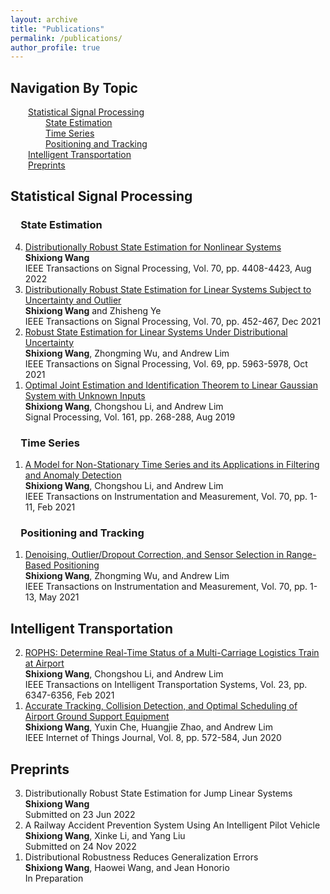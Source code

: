 ```yaml
---
layout: archive
title: "Publications"
permalink: /publications/
author_profile: true
---
```


<html>
<body>
<h2>Navigation By Topic</h2>
    &emsp;&emsp;<a href="#ssp">Statistical Signal Processing</a><br>
    &emsp;&emsp;&emsp;&emsp;<a href="#se">State Estimation</a><br>
    &emsp;&emsp;&emsp;&emsp;<a href="#ts">Time Series</a><br>
    &emsp;&emsp;&emsp;&emsp;<a href="#pt">Positioning and Tracking</a><br>
    &emsp;&emsp;<a href="#it">Intelligent Transportation</a><br>
    &emsp;&emsp;<a href="#pp">Preprints</a>
<h2 id="ssp">Statistical Signal Processing</h2>
    <h3 id="se">&emsp;State Estimation</h3>
        <ol reversed>		<!-- u: unordered, l: list-->
            <li>
                <a href="https://ieeexplore.ieee.org/abstract/document/9872130">Distributionally Robust State Estimation for Nonlinear Systems</a>
                <br>
                <b>Shixiong Wang</b>
                <br>
                IEEE Transactions on Signal Processing, Vol. 70, pp. 4408-4423, Aug 2022
            </li> 
            <li>
                <a href="https://ieeexplore.ieee.org/abstract/document/9656678">Distributionally Robust State Estimation for Linear Systems Subject to Uncertainty and Outlier</a>
                <br>
                <b>Shixiong Wang</b> and Zhisheng Ye
                <br>
                IEEE Transactions on Signal Processing, Vol. 70, pp. 452-467, Dec 2021
            </li> 
            <li>
                <a href="https://ieeexplore.ieee.org/abstract/document/9563203">Robust State Estimation for Linear Systems Under Distributional Uncertainty</a>
                <br>
                <b>Shixiong Wang</b>, Zhongming Wu, and Andrew Lim
                <br>
                IEEE Transactions on Signal Processing, Vol. 69, pp. 5963-5978, Oct 2021
            </li> 
            <li>
                <a href="https://www.sciencedirect.com/science/article/abs/pii/S016516841930091X">Optimal Joint Estimation and Identification Theorem to Linear Gaussian System with Unknown Inputs</a>
                <br>
                <b>Shixiong Wang</b>, Chongshou Li, and Andrew Lim
                <br>
                Signal Processing, Vol. 161, pp. 268-288, Aug 2019
            </li> 
        </ol>
    <h3 id="ts">&emsp;Time Series</h3>
        <ol reversed>		<!-- u: unordered, l: list-->
            <li>
                <a href="https://ieeexplore.ieee.org/abstract/document/9354187">A Model for Non-Stationary Time Series and its Applications in Filtering and Anomaly Detection</a>
                <br>
                <b>Shixiong Wang</b>, Chongshou Li, and Andrew Lim
                <br>
                IEEE Transactions on Instrumentation and Measurement, Vol. 70, pp. 1-11, Feb 2021
            </li> 
        </ol>
    <h3 id="pt">&emsp;Positioning and Tracking</h3>
        <ol reversed>		<!-- u: unordered, l: list-->
            <li>
                <a href="https://ieeexplore.ieee.org/abstract/document/9427087">Denoising, Outlier/Dropout Correction, and Sensor Selection in Range-Based Positioning
</a>
                <br>
                <b>Shixiong Wang</b>, Zhongming Wu, and Andrew Lim
                <br>
                IEEE Transactions on Instrumentation and Measurement, Vol. 70, pp. 1-13, May 2021
            </li> 
        </ol>
<h2 id="it">Intelligent Transportation</h2>
    <ol reversed>		<!-- u: unordered, l: list-->
        <li>
            <a href="https://ieeexplore.ieee.org/abstract/document/9656678">ROPHS: Determine Real-Time Status of a Multi-Carriage Logistics Train at Airport</a>
            <br>
            <b>Shixiong Wang</b>, Chongshou Li, and Andrew Lim
            <br>
            IEEE Transactions on Intelligent Transportation Systems, Vol. 23, pp. 6347-6356, Feb 2021
        </li> 
        <li>
            <a href="https://ieeexplore.ieee.org/abstract/document/9563203">Accurate Tracking, Collision Detection, and Optimal Scheduling of Airport Ground Support Equipment</a>
            <br>
            <b>Shixiong Wang</b>, Yuxin Che, Huangjie Zhao, and Andrew Lim
            <br>
            IEEE Internet of Things Journal, Vol. 8, pp. 572-584, Jun 2020
        </li> 
    </ol>
<h2 id="pp">Preprints</h2>
    <ol reversed>		<!-- u: unordered, l: list-->
        <li>
            Distributionally Robust State Estimation for Jump Linear Systems
            <br>
            <b>Shixiong Wang</b>
            <br>
            Submitted on 23 Jun 2022
        </li> 
        <li>
            A Railway Accident Prevention System Using An Intelligent Pilot Vehicle
            <br>
            <b>Shixiong Wang</b>, Xinke Li, and Yang Liu
            <br>
            Submitted on 24 Nov 2022
        </li> 
        <li>
            Distributional Robustness Reduces Generalization Errors
            <br>
            <b>Shixiong Wang</b>, Haowei Wang, and Jean Honorio
            <br>
            In Preparation
        </li> 
    </ol>
</body>
</html>







